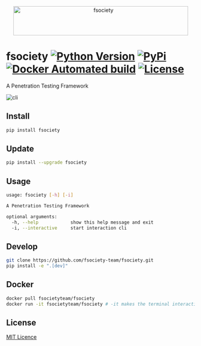 <div align="center">
  <a href="https://fsociety.dev/">
    <img width="467" height="78" src="https://raw.githubusercontent.com/fsociety-team/fsociety/master/images/fsociety.png" alt="fsociety">
  </a>
</div>

# fsociety [![Python Version](https://img.shields.io/pypi/pyversions/fsociety?color=orange&style=flat-square)](https://www.python.org/downloads/) [![PyPi](https://img.shields.io/pypi/v/fsociety?style=flat-square)](https://pypi.org/project/fsociety/) [![Docker Automated build](https://img.shields.io/docker/automated/fsocietyteam/fsociety?style=flat-square)](https://hub.docker.com/repository/docker/fsocietyteam/fsociety) [![License](https://img.shields.io/pypi/l/fsociety?style=flat-square)](https://github.com/fsociety-team/fsociety/blob/master/LICENSE)

A Penetration Testing Framework

[comment]: # "UPDATE: Add CLI graphic here"

![cli](https://raw.githubusercontent.com/fsociety-team/fsociety/master/images/cli.png)

## Install

```bash
pip install fsociety
```

## Update

```bash
pip install --upgrade fsociety
```

## Usage

```bash
usage: fsociety [-h] [-i]

A Penetration Testing Framework

optional arguments:
  -h, --help            show this help message and exit
  -i, --interactive     start interaction cli
```

## Develop

```bash
git clone https://github.com/fsociety-team/fsociety.git
pip install -e ".[dev]"
```

## Docker

```bash
docker pull fsocietyteam/fsociety
docker run -it fsocietyteam/fsociety # -it makes the terminal interactive
```

## License

[MIT Licence](https://github.com/fsociety-team/fsociety/blob/master/LICENSE)
